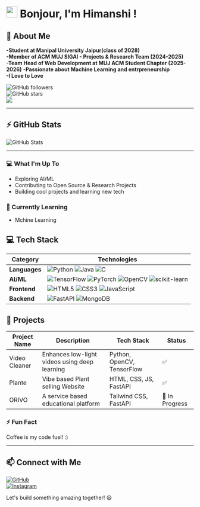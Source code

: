# <img src="https://media.giphy.com/media/hvRJCLFzcasrR4ia7z/giphy.gif" width="30px"> Bonjour, I'm Himanshi !  

## 🚀 About Me  
**-Student at Manipal University Jaipur(class of 2028)**  
**-Member of ACM MUJ SIGAI - Projects & Research Team (2024-2025)**  
**-Team Head of Web Development at MUJ ACM Student Chapter (2025-2026)**
**-Passionate about Machine Learning and entrpreneurship**  
**-I Love to Love**

![GitHub followers](https://img.shields.io/github/followers/Himanshi314?style=social)  
![GitHub stars](https://img.shields.io/github/stars/Himanshi314?style=social)  
![](https://komarev.com/ghpvc/?username=Himanshi314&color=blue)  

---

## ⚡ GitHub Stats  
![GitHub Stats](https://github-readme-stats.vercel.app/api?username=Himanshi314&show_icons=true&theme=radical)

---


### 💻 What I'm Up To 
- Exploring AI/ML 
- Contributing to Open Source & Research Projects  
- Building cool projects and learning new tech  

### 🌱 Currently Learning  
- Mchine Learning

## 💻 Tech Stack  

| **Category**          | **Technologies** |
|----------------------|----------------|
| **Languages**      | ![Python](https://img.shields.io/badge/-Python-3776AB?style=flat-square&logo=python&logoColor=white) ![Java](https://img.shields.io/badge/-Java-007396?style=flat-square&logo=java&logoColor=white) ![C](https://img.shields.io/badge/-C-A8B9CC?style=flat-square&logo=c&logoColor=white) |
| **AI/ML**         | ![TensorFlow](https://img.shields.io/badge/-TensorFlow-FF6F00?style=flat-square&logo=tensorflow&logoColor=white) ![PyTorch](https://img.shields.io/badge/-PyTorch-EE4C2C?style=flat-square&logo=pytorch&logoColor=white) ![OpenCV](https://img.shields.io/badge/-OpenCV-5C3EE8?style=flat-square&logo=opencv&logoColor=white) ![scikit-learn](https://img.shields.io/badge/-Scikit%20Learn-F7931E?style=flat-square&logo=scikitlearn&logoColor=white) |
| **Frontend**      | ![HTML5](https://img.shields.io/badge/-HTML5-E34F26?style=flat-square&logo=html5&logoColor=white) ![CSS3](https://img.shields.io/badge/-CSS3-1572B6?style=flat-square&logo=css3&logoColor=white) ![JavaScript](https://img.shields.io/badge/-JavaScript-F7DF1E?style=flat-square&logo=javascript&logoColor=black) |
| **Backend**       | ![FastAPI](https://img.shields.io/badge/-FastAPI-009688?style=flat-square&logo=fastapi&logoColor=white) ![MongoDB](https://img.shields.io/badge/-MongoDB-47A248?style=flat-square&logo=mongodb&logoColor=white) |

## 📂 Projects  

| **Project Name**        | **Description** | **Tech Stack** | **Status** |
|----------------------|----------------|----------------|-----------|
| Video Cleaner | Enhances low-light videos using deep learning | Python, OpenCV, TensorFlow | ✅  |
| Plante | Vibe based Plant selling Website | HTML, CSS, JS, FastAPI | ✅ |
| ORIVO | A service based educational platform | Tailwind CSS, FastAPI | 🚧 In Progress |

### ⚡ Fun Fact  
Coffee is my code fuel! :) 

---

## 📫 Connect with Me    
[![GitHub](https://img.shields.io/badge/-GitHub-181717?style=for-the-badge&logo=github&logoColor=white)](https://github.com/Himanshi314)  
[![Instagram](https://img.shields.io/badge/-Instagram-E4405F?style=for-the-badge&logo=instagram&logoColor=white)](https://instagram.com/_himzie)  


 Let's build something amazing together! 😃  





